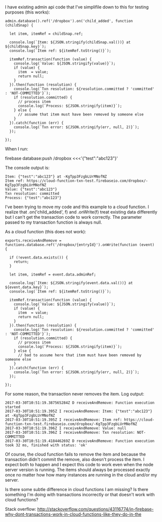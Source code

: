 I have existing admin api code that I've simplifile down to this for testing purposes (this works):

    admin.database().ref('/dropbox').on('child_added', function (childSnap) {
    
      let item, itemRef = childSnap.ref;
    
      console.log(`Item: ${JSON.stringify(childSnap.val())} at ${childSnap.key}`);
      console.log(`Item ref: ${itemRef.toString()}`);
    
      itemRef.transaction(function (value) {
        console.log(`Value: ${JSON.stringify(value)}`);
        if (value) {
          item  = value;
          return null;
        }
      }).then(function (resolution) {
        console.log(`Txn resolution: ${resolution.committed ? 'committed' : 'NOT-COMMITTED'}`);
        if (resolution.committed) {
          // process item
          console.log(`Process: ${JSON.stringify(item)}`);
        } else {
          // assume that item must have been removed by someone else
        }
      }).catch(function (err) {
        console.log(`Txn error: ${JSON.stringify(err, null, 2)}`);
      });
    
    });

When I run:

  firebase database:push /dropbox <<<'{"test":"abc123"}'

The console output is:

    Item: {"test":"abc123"} at -KgTpp3FzgbLUrMNofNZ
    Item ref: https://cloud-function-txn-test.firebaseio.com/dropbox/-KgTpp3FzgbLUrMNofNZ
    Value: {"test":"abc123"}
    Txn resolution: committed
    Process: {"test":"abc123"}

I've been trying to move my code and this example to a cloud function. I realize that .on('child_added', f) and .onWrite(f) treat existing data differently but I can't get the transaction code to work correctly. The parameter passed to my transaction function is always null.

As a cloud function (this does not work):
    
    exports.receiveAndRemove = functions.database.ref('/dropbox/{entryId}').onWrite(function (event) {
    
      if (!event.data.exists()) {
        return;
      }
    
      let item, itemRef = event.data.adminRef;
    
      console.log(`Item: ${JSON.stringify(event.data.val())} at ${event.data.key}`);
      console.log(`Item ref: ${itemRef.toString()}`);
    
      itemRef.transaction(function (value) {
        console.log(`Value: ${JSON.stringify(value)}`);
        if (value) {
          item  = value;
          return null;
        }
      }).then(function (resolution) {
        console.log(`Txn resolution: ${resolution.committed ? 'committed' : 'NOT-COMMITTED'}`);
        if (resolution.committed) {
          // process item
          console.log(`Process: ${JSON.stringify(item)}`);
        } else {
          // bad to assume here that item must have been removed by someone else
        }
      }).catch(function (err) {
        console.log(`Txn error: ${JSON.stringify(err, null, 2)}`);
      });
    
    });

For some reason, the transaction never removes the item. Log output:

    2017-03-30T10:51:19.387565284Z D receiveAndRemove: Function execution started
    2017-03-30T10:51:19.395Z I receiveAndRemove: Item: {"test":"abc123"} at -KgTpp3FzgbLUrMNofNZ
    2017-03-30T10:51:19.395Z I receiveAndRemove: Item ref: https://cloud-function-txn-test.firebaseio.com/dropbox/-KgTpp3FzgbLUrMNofNZ
    2017-03-30T10:51:19.396Z I receiveAndRemove: Value: null
    2017-03-30T10:51:19.396Z I receiveAndRemove: Txn resolution: NOT-COMMITTED
    2017-03-30T10:51:19.418446269Z D receiveAndRemove: Function execution took 32 ms, finished with status: 'ok'

Of course, the cloud function fails to remove the item and because the transaction didn't commit the remove, also doesn't process the item. I expect both to happen and I expect this code to work even when the node server version is running. The items should always be processed exactly once no matter how how many instances are running in the cloud and/or my server.

Is there some subtle difference in cloud functions I am missing? Is there something I'm doing with transactions incorrectly or that doesn't work with cloud functions?

Stack overflow: http://stackoverflow.com/questions/43116774/in-firebase-why-dont-transactions-work-in-cloud-functions-like-they-do-in-the
